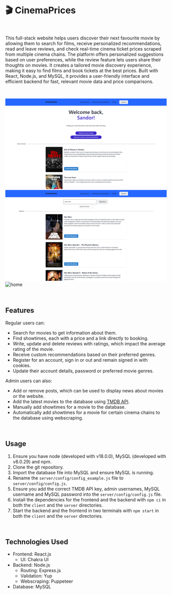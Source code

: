 # 🎬 CinemaPrices

<br>

This full-stack website helps users discover their next favourite movie by allowing them to search for films, receive personalized recommendations, read and leave reviews, and check real-time cinema ticket prices scraped from multiple cinema chains. The platform offers personalized suggestions based on user preferences, while the review feature lets users share their thoughts on movies. It creates a tailored movie discovery experience, making it easy to find films and book tickets at the best prices. Built with React, Node.js, and MySQL, it provides a user-friendly interface and efficient backend for fast, relevant movie data and price comparisons.

<br>

![home](https://github.com/densandor/cinema-prices/blob/main/images/home.png)
![home](https://github.com/densandor/cinema-prices/blob/main/images/search.png)
![home](https://github.com/densandor/cinema-prices/blob/main/images/gladiator.png)

<br>

## Features

Regular users can:

- Search for movies to get information about them.
- Find showtimes, each with a price and a link directly to booking.
- Write, update and delete reviews with ratings, which impact the average rating of the movie.
- Receive custom recommendations based on their preferred genres.
- Register for an account, sign in or out and remain signed in with cookies.
- Update their account details, password or preferred movie genres.

Admin users can also:

- Add or remove posts, which can be used to display news about movies or the website.
- Add the latest movies to the database using [TMDB API](https://developer.themoviedb.org/docs/getting-started).
- Manually add showtimes for a movie to the database.
- Automatically add showtimes for a movie for certain cinema chains to the database using webscraping.

<br>

## Usage

1. Ensure you have node (developed with v18.0.0), MySQL (developed with v8.0.29) and npm.
2. Clone the git repository.
3. Import the database file into MySQL and ensure MySQL is running.
4. Rename the `server/config/config_example.js` file to `server/config/config.js`.
5. Ensure you add the correct TMDB API key, admin usernames, MySQL username and MySQL password into the `server/config/config.js` file.
6. Install the dependencies for the frontend and the backend with `npm ci` in both the `client` and the `server` directories.
7. Start the backend and the frontend in two terminals with `npm start` in both the `client` and the `server` directories.

<br>

## Technologies Used

- Frontend: React.js
  - UI: Chakra UI
- Backend: Node.js
  - Routing: Express.js
  - Validation: Yup
  - Webscraping: Puppeteer
- Database: MySQL
